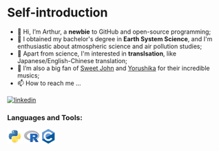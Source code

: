 # Self-introduction
- 👋 Hi, I’m Arthur, a **newbie** to GitHub and open-source programming;
- 👀 I obtained my bachelor's degree in **Earth System Science**, and I'm enthusiastic about atmospheric science and air pollution studies;
- 🌱 Apart from science, I'm interested in **translsation**, like Japanese/English-Chinese translation;
- 💞️ I’m also a big fan of [Sweet John](https://www.youtube.com/channel/UCGdLLM0CekFmgMhPpnG9A7Q) and [Yorushika](https://www.youtube.com/channel/UCRIgIJQWuBJ0Cv_VlU3USNA) for their incredible musics;
- 📫 How to reach me ...
<p align= "left">
  <a href="https://www.linkedin.com/in/arthur-ho-wang-li-ba2b42204" target="blank"> <img align="center" src="https://raw.githubusercontent.com/rahuldkjain/github-profile-readme-generator/master/src/images/icons/Social/linked-in-alt.svg" alt="linkedin" width="30" height="30"/> </a> </p>
<h3 align="left">Languages and Tools:</h3>
<p align="left"> 
  <img src="https://raw.githubusercontent.com/devicons/devicon/master/icons/python/python-original.svg" alt="python" width="35" height="35"/> 
  <img src="https://raw.githubusercontent.com/devicons/devicon/master/icons/r/r-original.svg" alt="r" width="35" height="35"/> 
  <img src="https://raw.githubusercontent.com/devicons/devicon/master/icons/c/c-original.svg" alt="c" width="35" height="35"/> 
</p> 
<!---
arthurlli/arthurlli is a ✨ special ✨ repository because its `README.md` (this file) appears on your GitHub profile.
You can click the Preview link to take a look at your changes.
--->
